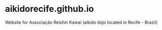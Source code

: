 # aikidorecife.github.io
Website for Associação Reishin Kawai (aikido dojo located in Recife - Brazil)

